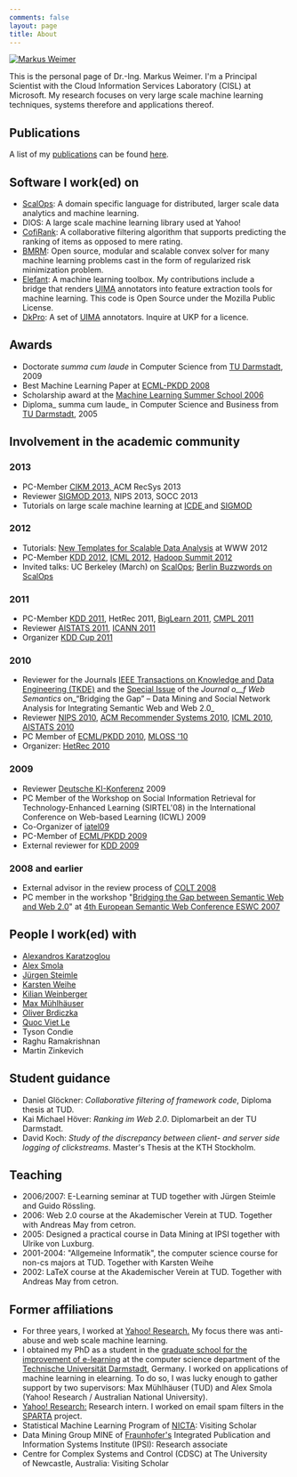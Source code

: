 ```yaml
---
comments: false
layout: page
title: About
---
```


[![Markus Weimer](http://cs.markusweimer.com/wp-content/uploads/2010/12/MarkusWeimer-1x1-1024-150x150.jpg)](http://cs.markusweimer.com/wp-content/uploads/2010/12/MarkusWeimer-1x1-1024.jpg)

This is the personal page of Dr.-Ing. Markus Weimer. I'm a Principal Scientist with the Cloud Information Services Laboratory (CISL) at Microsoft. My research focuses on very large scale machine learning techniques, systems therefore and applications thereof.


## Publications

A list of my [publications](/publications) can be found [here](/publications).


## Software I work(ed) on
	
  * [ScalOps](http://cs.markusweimer.com/2011/11/21/machine-learning-in-scalops-a-higher-order-cloud-computing-language/):
    A domain specific language for distributed, larger scale data
    analytics and machine learning.
  * DIOS: A large scale machine learning library used at Yahoo!
  * [CofiRank](http://www.cofirank.org): A collaborative filtering algorithm that supports predicting the ranking of items as opposed to mere rating.
  * [BMRM](http://users.rsise.anu.edu.au/~chteo/BMRM.html): Open source, modular and scalable convex solver for many machine learning problems cast in the form of regularized risk minimization problem.
  * [Elefant](Elefant): A machine learning toolbox. My contributions include a bridge that renders [UIMA](http://incubator.apache.org/uima/) annotators into feature extraction tools for machine learning. This code is Open Source under the Mozilla Public License.
  * [DkPro](http://www.ukp.tu-darmstadt.de/software/repository): A set of [UIMA](http://incubator.apache.org/uima/) annotators. Inquire at UKP for a licence.
  
## Awards
  * Doctorate _summa cum laude_ in Computer Science from [TU Darmstadt](http://www.tu-darmstadt.de), 2009
  * Best Machine Learning Paper at [ECML-PKDD 2008](http://www.ecmlpkdd2008.org/)
  * Scholarship award at the [Machine Learning Summer School 2006](http://canberra06.mlss.cc/)
  * Diploma_ summa cum laude_ in Computer Science and Business from [TU Darmstadt](http://www.tu-darmstadt.de), 2005

## Involvement in the academic community

### 2013

  * PC-Member [CIKM 2013, ](http://www.cikm2013.org/)ACM RecSys 2013
  * Reviewer [SIGMOD 2013,](http://www.sigmod.org/2013/) NIPS 2013, SOCC 2013
  * Tutorials on large scale machine learning at [ICDE ](http://cs.markusweimer.com/2013/04/24/icde-tutorial-on-machine-learning-on-big-data/)and [SIGMOD](http://cs.markusweimer.com/2013/07/05/tutorial-machine-learning-on-big-data-sigmod-2013/)

### 2012
  * Tutorials: [New Templates for Scalable Data Analysis](http://cs.markusweimer.com/2012/04/06/www-2012-tutorial-new-templates-for-scalable-data-analysis/) at WWW 2012
  * PC-Member [KDD 2012](http://www.kdd.org/kdd2012/), [ICML 2012](http://icml.cc/2012/), [Hadoop Summit 2012](http://hadoopsummit.org/)
  * Invited talks: UC Berkeley (March) on [ScalOps](http://cs.markusweimer.com/2011/11/21/machine-learning-in-scalops-a-higher-order-cloud-computing-language/); [Berlin Buzzwords on ScalOps](http://cs.markusweimer.com/2012/04/16/talk-at-berlin-buzzwords/)

### 2011
  * PC-Member [KDD 2011](http://kdd.org/kdd/2011/), HetRec 2011, [BigLearn 2011](http://biglearn.org/), [CMPL 2011](https://sites.google.com/site/cmplnips11/)
  * Reviewer [AISTATS 2011](http://www.aistats.org/), [ICANN 2011](http://www.cis.hut.fi/icann2011/)
  * Organizer [KDD Cup 2011](http://www.kdd.org/kdd2011/kddcup.shtml)

### 2010
  * Reviewer for the Journals [IEEE Transactions on Knowledge and Data Engineering (TKDE)](http://www.computer.org/portal/web/tkde/) and the [Special Issue](http://www.kde.cs.uni-kassel.de/events/jws_special_issue_2010) of the _Journal o__f Web Semantics_ on_“Bridging the Gap” – Data Mining and Social Network Analysis for Integrating Semantic Web and Web 2.0_
  * Reviewer [NIPS 2010](http://nips.cc), [ACM Recommender Systems 2010](http://recsys.acm.org/2010/), [ICML 2010](http://www.icml2010.org/), [AISTATS 2010](http://www.aistats.org/)
  * PC Member of [ECML/PKDD 2010](http://www.ecmlpkdd2010.org/), [MLOSS '10](http://www.mloss.org/workshop/icml10/)
  * Organizer: [HetRec 2010](http://ir.ii.uam.es/hetrec2010/)
### 2009
  * Reviewer [Deutsche KI-Konferenz](http://konferenz.kuenstliche-intelligenz.de/) 2009
  * PC Member of the Workshop on Social Information Retrieval for Technology-Enhanced Learning (SIRTEL'08) in the International Conference on Web-based Learning (ICWL) 2009
  * Co-Organizer of [iatel09](http://www.gkel.tu-darmstadt.de/iatel/)
  * PC-Member of [ECML/PKDD 2009](http://www.ecmlpkdd2009.net/)
  * External reviewer for [KDD 2009](http://www.sigkdd.org/kdd2009/)

### 2008 and earlier
  * External advisor in the review process of [COLT 2008](http://colt2008.cs.helsinki.fi)
  * PC member in the workshop "[Bridging the Gap between Semantic Web and Web 2.0](http://www.kde.cs.uni-kassel.de/ws/eswc2007/)" at [4th European Semantic Web Conference ESWC 2007](http://www.eswc2007.org/)

## People I work(ed) with
  * [Alexandros Karatzoglou](http://www.ci.tuwien.ac.at/people/Karatzoglou_Alexandros.html)
  * [Alex Smola](http://alex.smola.org)
  * [Jürgen Steimle](http://www.tk.informatik.tu-darmstadt.de/de/staff/dr-juergen-steimle/)
  * [Karsten Weihe](http://www.algo.informatik.tu-darmstadt.de/mitarbeiter/karsten-weihe/)
  * [Kilian Weinberger](http://www.cse.wustl.edu/~kilian/kqw/Welcome.html)
  * [Max Mühlhäuser](http://www.tk.informatik.tu-darmstadt.de/de/staff/max/)
  * [Oliver Brdiczka](http://www.parc.com/about/people/22/oliver-brdiczka.html)
  * [Quoc Viet Le](http://ai.stanford.edu/~quocle/)
  * Tyson Condie
  * Raghu Ramakrishnan
  * Martin Zinkevich

## Student guidance
  * Daniel Glöckner: _Collaborative filtering of framework code_, Diploma thesis at TUD.
  * Kai Michael Höver: _Ranking im Web 2.0_. Diplomarbeit an der TU Darmstadt.
  * David Koch: _Study of the discrepancy between client- and server side logging of clickstreams_. Master's Thesis at the KTH Stockholm.

## Teaching
  * 2006/2007: E-Learning seminar at TUD together with Jürgen Steimle and Guido Rössling.
  * 2006: Web 2.0 course at the Akademischer Verein at TUD. Together with Andreas May from cetron.
  * 2005: Designed a practical course in Data Mining at IPSI together with Ulrike von Luxburg.
  * 2001-2004: "Allgemeine Informatik", the computer science course for non-cs majors at TUD. Together with Karsten Weihe
  * 2002: LaTeX course at the Akademischer Verein at TUD. Together with Andreas May from cetron.

## Former affiliations
	
  * For three years, I worked at [Yahoo! Research.](http://research.yahoo.com/) My focus there was anti-abuse and web scale machine learning.
  * I obtained my PhD as a student in the [graduate school for the improvement of e-learning](http://www.gkel.tu-darmstadt.de) at the computer science department of the [Technische Universität Darmstadt](http://www.tu-darmstadt.de), Germany. I worked on applications of machine learning in elearning. To do so, I was lucky enough to gather support by two supervisors: Max Mühlhäuser (TUD) and Alex Smola (Yahoo! Research / Australian National University).
  * [Yahoo! Research:](http://labs.yahoo.com) Research intern. I worked on email spam filters in the [SPARTA](http://research.yahoo.com/node/2446) project.
  * Statistical Machine Learning Program of [NICTA](http://www.nicta.com.au): Visiting Scholar
  * Data Mining Group MINE of [Fraunhofer's](http://www.fraunhofer.de) Integrated Publication and Information Systems Institute (IPSI): Research associate
  * Centre for Complex Systems and Control (CDSC) at The University of Newcastle, Australia: Visiting Scholar


